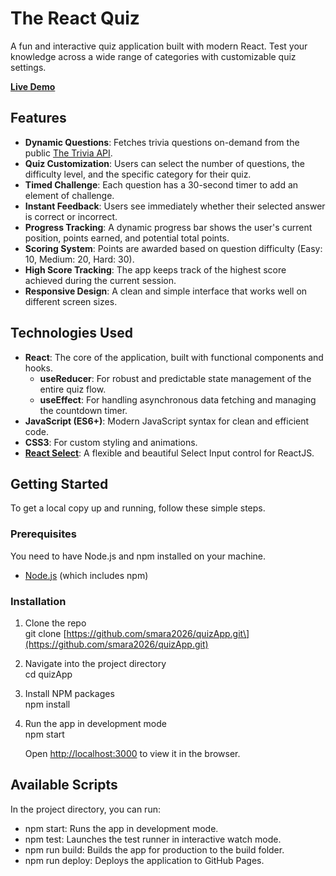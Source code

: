 # **The React Quiz**

A fun and interactive quiz application built with modern React. Test your knowledge across a wide range of categories with customizable quiz settings.

[**Live Demo**](https://smara2026.github.io/quizApp)


## **Features**

* **Dynamic Questions**: Fetches trivia questions on-demand from the public [The Trivia API](https://the-trivia-api.com/).  
* **Quiz Customization**: Users can select the number of questions, the difficulty level, and the specific category for their quiz.  
* **Timed Challenge**: Each question has a 30-second timer to add an element of challenge.  
* **Instant Feedback**: Users see immediately whether their selected answer is correct or incorrect.  
* **Progress Tracking**: A dynamic progress bar shows the user's current position, points earned, and potential total points.  
* **Scoring System**: Points are awarded based on question difficulty (Easy: 10, Medium: 20, Hard: 30).  
* **High Score Tracking**: The app keeps track of the highest score achieved during the current session.  
* **Responsive Design**: A clean and simple interface that works well on different screen sizes.

## **Technologies Used**

* **React**: The core of the application, built with functional components and hooks.  
  * **useReducer**: For robust and predictable state management of the entire quiz flow.  
  * **useEffect**: For handling asynchronous data fetching and managing the countdown timer.  
* **JavaScript (ES6+)**: Modern JavaScript syntax for clean and efficient code.  
* **CSS3**: For custom styling and animations.  
* [**React Select**](https://react-select.com/): A flexible and beautiful Select Input control for ReactJS.

## **Getting Started**

To get a local copy up and running, follow these simple steps.

### **Prerequisites**

You need to have Node.js and npm installed on your machine.

* [Node.js](https://nodejs.org/) (which includes npm)

### **Installation**

1. Clone the repo  
   git clone \[https://github.com/smara2026/quizApp.git\](https://github.com/smara2026/quizApp.git)

2. Navigate into the project directory  
   cd quizApp

3. Install NPM packages  
   npm install

4. Run the app in development mode  
   npm start

   Open [http://localhost:3000](https://www.google.com/search?q=http://localhost:3000) to view it in the browser.

## **Available Scripts**

In the project directory, you can run:

* npm start: Runs the app in development mode.  
* npm test: Launches the test runner in interactive watch mode.  
* npm run build: Builds the app for production to the build folder.  
* npm run deploy: Deploys the application to GitHub Pages.
